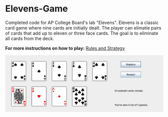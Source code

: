 # Elevens-Game
Completed code for AP College Board's lab "Elevens". Elevens is a classic card game where nine cards are initially dealt. The player can elimatie pairs of cards that add up to eleven or three face cards. The goal is to eliminate all cards from the deck.

**For more instructions on how to play:** [Rules and Strategy](https://en.wikipedia.org/wiki/Elevens)

![Initial Board](elevensBoard.PNG)
